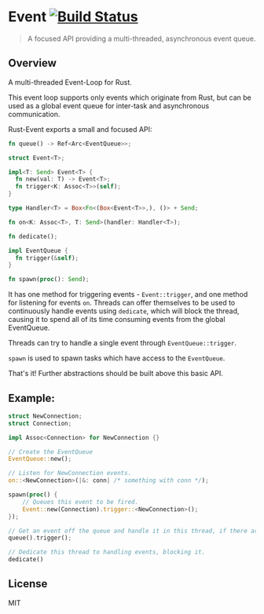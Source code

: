 # Event [![Build Status](https://travis-ci.org/reem/rust-event.svg?branch=master)](https://travis-ci.org/reem/rust-event)

> A focused API providing a multi-threaded, asynchronous event queue.

## Overview

A multi-threaded Event-Loop for Rust.

This event loop supports only events which originate from Rust, but can be used
as a global event queue for inter-task and asynchronous communication.

Rust-Event exports a small and focused API:

```rust
fn queue() -> Ref<Arc<EventQueue>>;

struct Event<T>;

impl<T: Send> Event<T> {
  fn new(val: T) -> Event<T>;
  fn trigger<K: Assoc<T>>(self);
}

type Handler<T> = Box<Fn<(Box<Event<T>>,), ()> + Send;

fn on<K: Assoc<T>, T: Send>(handler: Handler<T>);

fn dedicate();

impl EventQueue {
  fn trigger(&self);
}

fn spawn(proc(): Send);
```

It has one method for triggering events - `Event::trigger`, and one
method for listening for events `on`. Threads can offer themselves
to be used to continuously handle events using `dedicate`, which will
block the thread, causing it to spend all of its time consuming events
from the global EventQueue.

Threads can try to handle a single event through `EventQueue::trigger`.

`spawn` is used to spawn tasks which have access to the `EventQueue`.

That's it! Further abstractions should be built above this basic API.

## Example:

```rust
struct NewConnection;
struct Connection;

impl Assoc<Connection> for NewConnection {}

// Create the EventQueue
EventQueue::new();

// Listen for NewConnection events.
on::<NewConnection>(|&: conn| /* something with conn */);

spawn(proc() {
    // Queues this event to be fired.
    Event::new(Connection).trigger::<NewConnection>();
});

// Get an event off the queue and handle it in this thread, if there are any.
queue().trigger();

// Dedicate this thread to handling events, blocking it.
dedicate()
```

## License

MIT

